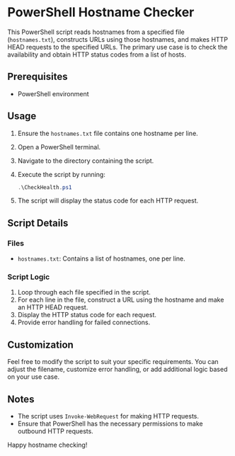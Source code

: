 # PowerShell Hostname Checker

This PowerShell script reads hostnames from a specified file (`hostnames.txt`), constructs URLs using those hostnames, and makes HTTP HEAD requests to the specified URLs. The primary use case is to check the availability and obtain HTTP status codes from a list of hosts.

## Prerequisites

- PowerShell environment

## Usage

1. Ensure the `hostnames.txt` file contains one hostname per line.
2. Open a PowerShell terminal.
3. Navigate to the directory containing the script.
4. Execute the script by running:

    ```powershell
    .\CheckHealth.ps1
    ```

5. The script will display the status code for each HTTP request.

## Script Details

### Files

- `hostnames.txt`: Contains a list of hostnames, one per line.

### Script Logic

1. Loop through each file specified in the script.
2. For each line in the file, construct a URL using the hostname and make an HTTP HEAD request.
3. Display the HTTP status code for each request.
4. Provide error handling for failed connections.

## Customization

Feel free to modify the script to suit your specific requirements. You can adjust the filename, customize error handling, or add additional logic based on your use case.

## Notes

- The script uses `Invoke-WebRequest` for making HTTP requests.
- Ensure that PowerShell has the necessary permissions to make outbound HTTP requests.

Happy hostname checking!
